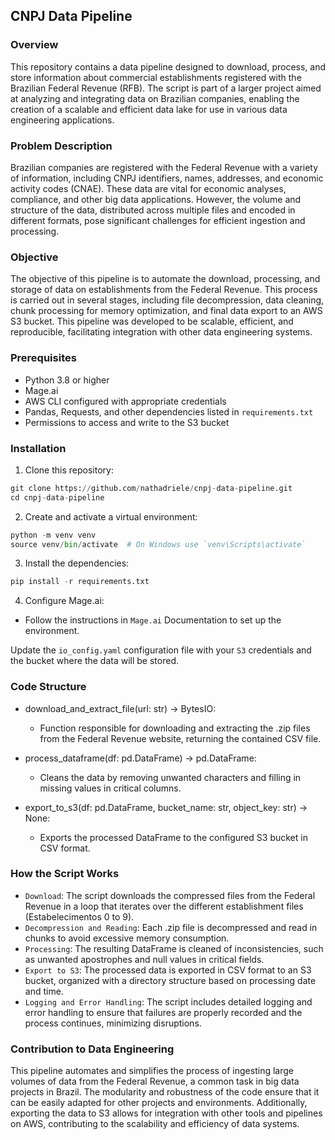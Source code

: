 ## CNPJ Data Pipeline

### Overview
This repository contains a data pipeline designed to download, process, and store information about commercial establishments registered with the Brazilian Federal Revenue (RFB). The script is part of a larger project aimed at analyzing and integrating data on Brazilian companies, enabling the creation of a scalable and efficient data lake for use in various data engineering applications.

### Problem Description
Brazilian companies are registered with the Federal Revenue with a variety of information, including CNPJ identifiers, names, addresses, and economic activity codes (CNAE). These data are vital for economic analyses, compliance, and other big data applications. However, the volume and structure of the data, distributed across multiple files and encoded in different formats, pose significant challenges for efficient ingestion and processing.

### Objective
The objective of this pipeline is to automate the download, processing, and storage of data on establishments from the Federal Revenue. This process is carried out in several stages, including file decompression, data cleaning, chunk processing for memory optimization, and final data export to an AWS S3 bucket. This pipeline was developed to be scalable, efficient, and reproducible, facilitating integration with other data engineering systems.

### Prerequisites
- Python 3.8 or higher
- Mage.ai
- AWS CLI configured with appropriate credentials
- Pandas, Requests, and other dependencies listed in `requirements.txt`
- Permissions to access and write to the S3 bucket

### Installation

1. Clone this repository:

```py
git clone https://github.com/nathadriele/cnpj-data-pipeline.git
cd cnpj-data-pipeline
```

2. Create and activate a virtual environment:

```py
python -m venv venv
source venv/bin/activate  # On Windows use `venv\Scripts\activate`
```

3. Install the dependencies:

```py
pip install -r requirements.txt
```

4. Configure Mage.ai:

- Follow the instructions in `Mage.ai` Documentation to set up the environment.

Update the `io_config.yaml` configuration file with your `S3` credentials and the bucket where the data will be stored.

### Code Structure

- download_and_extract_file(url: str) -> BytesIO:
    - Function responsible for downloading and extracting the .zip files from the Federal Revenue website, returning the contained CSV file.

- process_dataframe(df: pd.DataFrame) -> pd.DataFrame:
    - Cleans the data by removing unwanted characters and filling in missing values in critical columns.

- export_to_s3(df: pd.DataFrame, bucket_name: str, object_key: str) -> None:
    - Exports the processed DataFrame to the configured S3 bucket in CSV format.

### How the Script Works

- `Download`: The script downloads the compressed files from the Federal Revenue in a loop that iterates over the different establishment files (Estabelecimentos 0 to 9).
- `Decompression and Reading`: Each .zip file is decompressed and read in chunks to avoid excessive memory consumption.
- `Processing`: The resulting DataFrame is cleaned of inconsistencies, such as unwanted apostrophes and null values in critical fields.
- `Export to S3`: The processed data is exported in CSV format to an S3 bucket, organized with a directory structure based on processing date and time.
- `Logging and Error Handling`: The script includes detailed logging and error handling to ensure that failures are properly recorded and the process continues, minimizing disruptions.

### Contribution to Data Engineering

This pipeline automates and simplifies the process of ingesting large volumes of data from the Federal Revenue, a common task in big data projects in Brazil. The modularity and robustness of the code ensure that it can be easily adapted for other projects and environments. Additionally, exporting the data to S3 allows for integration with other tools and pipelines on AWS, contributing to the scalability and efficiency of data systems.











